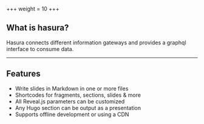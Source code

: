 +++
weight = 10
+++

## What is hasura?

Hasura connects different information gateways and provides a graphql interface to consume data.

---

## Features

- Write slides in Markdown in one or more files
- Shortcodes for fragments, sections, slides & more
- All Reveal.js parameters can be customized
- Any Hugo section can be output as a presentation
- Supports offline development or using a CDN

